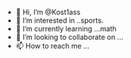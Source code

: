 - 👋 Hi, I’m @Kost1ass
- 👀 I’m interested in ..sports.
- 🌱 I’m currently learning ...math
- 💞️ I’m looking to collaborate on ...
- 📫 How to reach me ...

<!---
Kost1ass/Kost1ass is a ✨ special ✨ repository because its `README.md` (this file) appears on your GitHub profile.
You can click the Preview link to take a look at your changes.
--->
